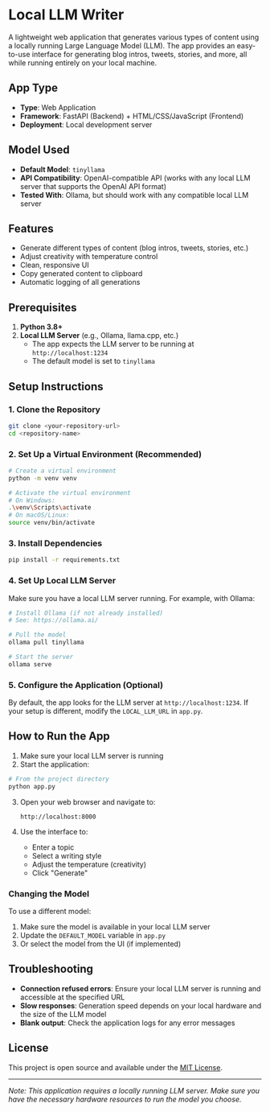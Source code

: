 # Local LLM Writer

A lightweight web application that generates various types of content using a locally running Large Language Model (LLM). The app provides an easy-to-use interface for generating blog intros, tweets, stories, and more, all while running entirely on your local machine.

## App Type
- **Type**: Web Application
- **Framework**: FastAPI (Backend) + HTML/CSS/JavaScript (Frontend)
- **Deployment**: Local development server

## Model Used
- **Default Model**: `tinyllama`
- **API Compatibility**: OpenAI-compatible API (works with any local LLM server that supports the OpenAI API format)
- **Tested With**: Ollama, but should work with any compatible local LLM server

## Features
- Generate different types of content (blog intros, tweets, stories, etc.)
- Adjust creativity with temperature control
- Clean, responsive UI
- Copy generated content to clipboard
- Automatic logging of all generations

## Prerequisites

1. **Python 3.8+**
2. **Local LLM Server** (e.g., Ollama, llama.cpp, etc.)
   - The app expects the LLM server to be running at `http://localhost:1234`
   - The default model is set to `tinyllama`

## Setup Instructions

### 1. Clone the Repository

```bash
git clone <your-repository-url>
cd <repository-name>
```

### 2. Set Up a Virtual Environment (Recommended)

```bash
# Create a virtual environment
python -m venv venv

# Activate the virtual environment
# On Windows:
.\venv\Scripts\activate
# On macOS/Linux:
source venv/bin/activate
```

### 3. Install Dependencies

```bash
pip install -r requirements.txt
```

### 4. Set Up Local LLM Server

Make sure you have a local LLM server running. For example, with Ollama:

```bash
# Install Ollama (if not already installed)
# See: https://ollama.ai/

# Pull the model
ollama pull tinyllama

# Start the server
ollama serve
```

### 5. Configure the Application (Optional)

By default, the app looks for the LLM server at `http://localhost:1234`. If your setup is different, modify the `LOCAL_LLM_URL` in `app.py`.

## How to Run the App

1. Make sure your local LLM server is running
2. Start the application:

```bash
# From the project directory
python app.py
```

3. Open your web browser and navigate to:
   ```
   http://localhost:8000
   ```

4. Use the interface to:
   - Enter a topic
   - Select a writing style
   - Adjust the temperature (creativity)
   - Click "Generate"



### Changing the Model

To use a different model:
1. Make sure the model is available in your local LLM server
2. Update the `DEFAULT_MODEL` variable in `app.py`
3. Or select the model from the UI (if implemented)

## Troubleshooting

- **Connection refused errors**: Ensure your local LLM server is running and accessible at the specified URL
- **Slow responses**: Generation speed depends on your local hardware and the size of the LLM model
- **Blank output**: Check the application logs for any error messages

## License

This project is open source and available under the [MIT License](LICENSE).

---

*Note: This application requires a locally running LLM server. Make sure you have the necessary hardware resources to run the model you choose.*
